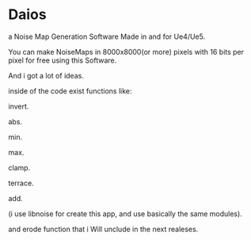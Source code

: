 # Daios
a Noise Map Generation Software Made in and for Ue4/Ue5.

You can make NoiseMaps in 8000x8000(or more) pixels with 16 bits per pixel for free using this Software.

And i got a lot of ideas.

inside of the code exist functions like:

invert.

abs.

min.

max.

clamp.

terrace.

add.

(i use libnoise for create this app, and use basically the same modules).

and erode function that i Will unclude in the next realeses.

